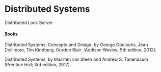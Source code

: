 # Distributed Systems

Distributed Lock Server

#### Books

Distributed Systems: Concepts and Design, by George Coulouris, Jean Dollimore, Tim Kindberg, Gordon Blair. (Addison Wesley; 5th edition, 2012);

Distributed Systems, by Maarten van Steen and Andrew S. Tanenbaum (Prentice Hall; 3rd edition, 2017)
